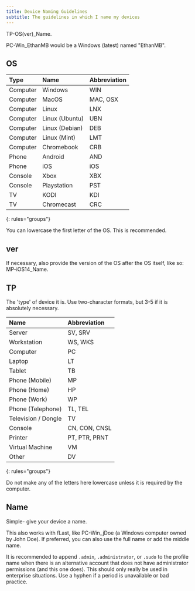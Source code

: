 ```yaml
---
title: Device Naming Guidelines
subtitle: The guidelines in which I name my devices
---
```


TP-OS(ver)_Name.

PC-Win_EthanMB would be a Windows (latest) named "EthanMB".

## OS

| Type | Name | Abbreviation |
|:--|:--|:--|
| Computer | Windows | WIN |
| Computer | MacOS | MAC, OSX |
| Computer | Linux | LNX |
| Computer | Linux (Ubuntu) | UBN |
| Computer | Linux (Debian) | DEB |
| Computer | Linux (Mint) | LMT |
| Computer | Chromebook | CRB |
| Phone | Android | AND |
| Phone | iOS | iOS |
| Console | Xbox | XBX |
| Console | Playstation | PST |
| TV | KODI | KDI |
| TV | Chromecast | CRC |
{: rules="groups"}

You can lowercase the first letter of the OS. This is recommended.

## ver

If necessary, also provide the version of the OS after the OS itself, like so: MP-iOS14_Name.

## TP

The 'type' of device it is. Use two-character formats, but 3-5 if it is absolutely necessary.

| Name | Abbreviation |
|:--|:--|
| Server | SV, SRV |
| Workstation | WS, WKS |
| Computer | PC |
| Laptop | LT |
| Tablet | TB |
| Phone (Mobile) | MP |
| Phone (Home) | HP |
| Phone (Work) | WP |
| Phone (Telephone) | TL, TEL |
| Television / Dongle | TV |
| Console | CN, CON, CNSL |
| Printer | PT, PTR, PRNT |
| Virtual Machine | VM |
| Other | DV |
{: rules="groups"}

Do not make any of the letters here lowercase unless it is required by the computer.

## Name

Simple- give your device a name.

This also works with fLast, like PC-Win_jDoe (a Windows computer owned by John Doe). If preferred, you can also use the full name or add the middle name.

It is recommended to append `.admin`, `.administrator`, or `.sudo` to the profile name when there is an alternative account that does not have administrator permissions (and this one does). This should only really be used in enterprise situations. Use a hyphen if a period is unavailable or bad practice.
